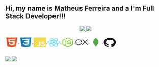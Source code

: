 ## Hi, my name is Matheus Ferreira and a I'm Full Stack Developer!!!


<div align="center">
  <a href="https://github.com/MatheuspFerreira">
  <img height="180em" src="https://github-readme-stats.vercel.app/api?      username=MatheuspFerreira&show_icons=true&theme=dark&include_all_commits=true&count_private=true"/>
  <img height="180em" src="https://github-readme-stats.vercel.app/api/top-langs/?username=MatheuspFerreira&layout=compact&langs_count=7&theme=dark"/>
</div>
<div style="display: inline_block"><br>
  <img align="center" alt="Matheus Ferreira - HTML" height="30" width="40" src="https://raw.githubusercontent.com/devicons/devicon/master/icons/html5/html5-original.svg">
  <img align="center" alt="Matheus Ferreira -CSS" height="30" width="40" src="https://raw.githubusercontent.com/devicons/devicon/master/icons/css3/css3-original.svg">
  <img align="center" alt="Matheus Ferreira -Js" height="30" width="40" src="https://raw.githubusercontent.com/devicons/devicon/master/icons/javascript/javascript-plain.svg">
    <img align="center" alt="Matheus Ferreira -React" height="30" width="40" src="https://raw.githubusercontent.com/devicons/devicon/master/icons/react/react-original.svg">
  <img align="center" alt="Matheus Ferreira -NodeJs" height="30" width="40" src="https://raw.githubusercontent.com/devicons/devicon/master/icons/nodejs/nodejs-plain.svg">
  <img align="center" alt="Matheus Ferreira -Express" height="30" width="40" src="https://raw.githubusercontent.com/devicons/devicon/master/icons/express/express-original.svg">
    <img align="center" alt="JMatheus Ferreira -MongoDB" height="30" width="40" src="https://raw.githubusercontent.com/devicons/devicon/master/icons/mongodb/mongodb-plain.svg">
  <img align="center" alt="Matheus Ferreira -Github" height="30" width="40" src="https://raw.githubusercontent.com/devicons/devicon/master/icons/github/github-original.svg">
</div>

  ##

<div> 
  <a href = "mailto:alves.mfp@gmail.com"><img src="https://img.shields.io/badge/-Gmail-%23333?style=for-the-badge&logo=gmail&logoColor=white" target="_blank"></a>
  <a href="https://www.linkedin.com/in/matheus-ferreira-0a4554212/" target="_blank"><img src="https://img.shields.io/badge/-LinkedIn-%230077B5?style=for-the-badge&logo=linkedin&logoColor=white" target="_blank"></a> 


</div>
